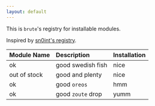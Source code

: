 ```yaml
---
layout: default
---
```


This is `brute`'s registry for installable modules.

Inspired by [sn0int's registry](https://sn0int.com/).


| Module Name  | Description       | Installation |
|:-------------|:------------------|:-------------|
| ok           | good swedish fish | nice         |
| out of stock | good and plenty   | nice         |
| ok           | good `oreos`      | hmm          |
| ok           | good `zoute` drop | yumm         |
